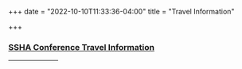 +++
date = "2022-10-10T11:33:36-04:00"
title = "Travel Information"

+++  

### <a href="https://click.e.iu.edu/?qs=cbd3e3b7e2c3bcb055d172d6e95b93dcd5b8bcc0e16c676a9e04109e5fe606c3ea4b6882e56ea2c01d2c006bb0a3a70e0245dedd4726b66b" target="_blank">SSHA Conference Travel Information</a>  

<hr width="100">  
